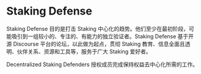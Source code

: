 # Staking Defense

Staking Defense 目的是打击 Staking 中心化的趋势。他们至少在最初阶段，可能吸引到一组较小的、专注的、有能力的独立验证者。Staking Defense 基于开源 Discourse 平台的论坛，以此做为起点，贯彻 Staking 教育、信息全面且透明、伙伴关系、资源和工具等，服务于广大 Staking 爱好者。

Decentralized Staking Defenders 授权成员完成保持权益去中心化所需的工作。
